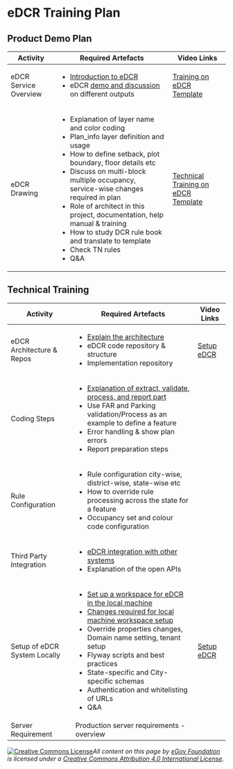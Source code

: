 # eDCR Training Plan

## Product Demo Plan

| Activity              | Required Artefacts                                                                                                                                                                                                                                                                                                                                                                                                                                            | Video Links                                                         |
| --------------------- | ------------------------------------------------------------------------------------------------------------------------------------------------------------------------------------------------------------------------------------------------------------------------------------------------------------------------------------------------------------------------------------------------------------------------------------------------------------- | ------------------------------------------------------------------- |
| eDCR Service Overview | <ul><li><a href="../product/modules/online-building-plan-approval-system-obpas/obpas-service-configuration/setting-up-edcr-service.md">Introduction to eDCR</a></li><li>eDCR <a href="https://docs.google.com/spreadsheets/d/1dloyJRCYfEBfed-Nowx-d9t2pKnOeuTm6Vdl4OGy-II/edit#gid=484175232">demo and discussion</a> on different outputs</li></ul>                                                                                                          | [Training on eDCR Template](https://youtu.be/HTiy57lh9kA)           |
| eDCR Drawing          | <ul><li>Explanation of layer name and color coding</li><li>Plan_info layer definition and usage</li><li>How to define setback, plot boundary, floor details etc</li><li>Discuss on multi-block multiple occupancy, service-wise changes required in plan</li><li>Role of architect in this project, documentation, help manual &#x26; training</li><li>How to study DCR rule book and translate to template</li><li>Check TN rules</li><li>Q&#x26;A</li></ul> | [Technical Training on eDCR Template](https://youtu.be/gJ15IKkbIUU) |

## Technical Training

| Activity                     | Required Artefacts                                                                                                                                                                                                                                                                                                                                                                                                                                                                                                                                                                                                                     | Video Links                                |
| ---------------------------- | -------------------------------------------------------------------------------------------------------------------------------------------------------------------------------------------------------------------------------------------------------------------------------------------------------------------------------------------------------------------------------------------------------------------------------------------------------------------------------------------------------------------------------------------------------------------------------------------------------------------------------------- | ------------------------------------------ |
| eDCR Architecture & Repos    | <ul><li><a href="https://github.com/egovernments/eGov-dcr-service">Explain the architecture</a></li><li>eDCR code repository &#x26; structure</li><li>Implementation repository</li></ul>                                                                                                                                                                                                                                                                                                                                                                                                                                              | [Setup eDCR](https://youtu.be/9IWMdHANWMw) |
| Coding Steps                 | <ul><li><a href="../product/modules/online-building-plan-approval-system-obpas/obpas-service-configuration/setting-up-edcr-service.md">Explanation of extract, validate, process, and report part</a></li><li>Use FAR and Parking validation/Process as an example to define a feature</li><li>Error handling &#x26; show plan errors</li><li>Report preparation steps</li></ul>                                                                                                                                                                                                                                                       |                                            |
| Rule Configuration           | <ul><li>Rule configuration city-wise, district-wise, state-wise etc</li><li>How to override rule processing across the state for a feature</li><li>Occupancy set and colour code configuration</li></ul>                                                                                                                                                                                                                                                                                                                                                                                                                               |                                            |
| Third Party Integration      | <ul><li><a href="../product/modules/online-building-plan-approval-system-obpas/obpas-service-configuration/edcr-integration.md">eDCR integration with other systems</a></li><li>Explanation of the open APIs</li></ul>                                                                                                                                                                                                                                                                                                                                                                                                                 |                                            |
| Setup of eDCR System Locally | <ul><li><a href="../product/modules/online-building-plan-approval-system-obpas/obpas-service-configuration/setting-up-edcr-service.md">Set up a workspace for eDCR in the local machine</a></li><li><a href="../product/modules/online-building-plan-approval-system-obpas/obpas-service-configuration/setting-up-edcr-service.md">Changes required for local machine workspace setup</a></li><li>Override properties changes, Domain name setting, tenant setup</li><li>Flyway scripts and best practices</li><li>State-specific and City-specific schemas</li><li>Authentication and whitelisting of URLs</li><li>Q&#x26;A</li></ul> | [Setup eDCR](https://youtu.be/9IWMdHANWMw) |
| Server Requirement           | Production server requirements - overview                                                                                                                                                                                                                                                                                                                                                                                                                                                                                                                                                                                              |                                            |

[![Creative Commons License](https://i.creativecommons.org/l/by/4.0/80x15.png)_​_](http://creativecommons.org/licenses/by/4.0/)_All content on this page by_ [_eGov Foundation_](https://egov.org.in) _is licensed under a_ [_Creative Commons Attribution 4.0 International License_](http://creativecommons.org/licenses/by/4.0/)_._
